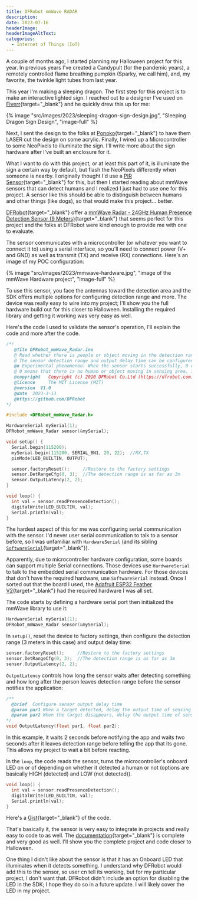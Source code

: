 ```yaml
---
title: DFRobot mmWave RADAR
description: 
date: 2023-07-16
headerImage: 
headerImageAltText: 
categories:
  - Internet of Things (IoT)
---
```


A couple of months ago, I started planning my Halloween project for this year. In previous years I've created a Candypult (for the pandemic years), a remotely controlled flame breathing pumpkin (Sparky, we call him), and, my favorite, the twinkle light tubes from last year.

This year I'm making a sleeping dragon. The first step for this project is to make an interactive lighted sign. I reached out to a designer I've used on [Fiverr](https://fiverr.com/andraeus){target="_blank"} and he quickly drew this up for me:

{% image "src/images/2023/sleeping-dragon-sign-design.jpg", "Sleeping Dragon Sign Design", "image-full" %}

Next, I sent the design to the folks at [Ponoko](https://ponoko.com/){target="_blank"} to have them LASER cut the design on some acrylic. Finally, I wired up a Microcontroller to some NeoPixels to illuminate the sign.  I'll write more about the sign hardware after I've built an enclosure for it. 

What I want to do with this project, or at least this part of it, is illuminate the sign a certain way by default, but flash the NeoPixels differently when someone is nearby. I originally thought I'd use a [PIR Sensor](https://learn.adafruit.com/pir-passive-infrared-proximity-motion-sensor/how-pirs-work){target="_blank"} for this, but then I started reading about mmWave sensors that can detect humans and I realized I just had to use one for this project. A sensor like this should be able to distinguish between humans and other things (like dogs), so that would make this project... better.

[DFRobot](https://dfrobot.com/){target="_blank"} offer a [mmWave Radar - 24GHz Human Presence Detection Sensor (9 Meters)](https://dfrobot.com/product-2282.html){target="_blank"} that seems perfect for this project and the folks at DFRobot were kind enough to provide me with one to evaluate.

The sensor communicates with a microcontroller (or whatever you want to connect it to) using a serial interface, so you'll need to connect power (V+ and GND) as well as transmit (TX) and receive (RX) connections. Here's an image of my POC configuration:

{% image "src/images/2023/mmwave-hardware.jpg", "image of the mmWave Hardware project", "image-full" %}

To use this sensor, you face the antennas toward the detection area and the SDK offers multiple options for configuring detection range and more. The device was really easy to wire into my project; I'll show you the full hardware build out for this closer to Halloween. Installing the required library and getting it working was very easy as well.

Here's the code I used to validate the sensor's operation, I'll explain the code and more after the code.

```c
/*!
   @file DFRobot_mmWave_Radar.ino
   @ Read whether there is people or object moving in the detection range of the sensor.
   @ The sensor detection range and output delay time can be configured. Also you can restore the sensor to factory default settings.
   @n Experimental phenomenon: When the sensor starts successfully, 0 or 1 will be printed on the serial monitor.
   @ 0 means that there is no human or object moving in sensing area, 1 means the oppposite.
   @copyright   Copyright (c) 2010 DFRobot Co.Ltd (https://dfrobot.com)
   @licence     The MIT License (MIT)
   @version  V1.0
   @date  2023-3-13
   @https://github.com/DFRobot
*/

#include <DFRobot_mmWave_Radar.h>

HardwareSerial mySerial(1);
DFRobot_mmWave_Radar sensor(&mySerial);

void setup() {
  Serial.begin(115200);
  mySerial.begin(115200, SERIAL_8N1, 20, 22);  //RX,TX
  pinMode(LED_BUILTIN, OUTPUT);

  sensor.factoryReset();     //Restore to the factory settings
  sensor.DetRangeCfg(0, 3);  //The detection range is as far as 3m
  sensor.OutputLatency(2, 2);
}

void loop() {
  int val = sensor.readPresenceDetection();
  digitalWrite(LED_BUILTIN, val);
  Serial.println(val);
}
```

The hardest aspect of this for me was configuring serial communication with the sensor. I'd never user serial communication to talk to a sensor before, so I was unfamiliar with `HardwareSerial` (and its sibling [`SoftwareSerial`](https://docs.arduino.cc/learn/built-in-libraries/software-serial){target="_blank"}).

Apparently, due to microcontroller hardware configuration, some boards can support multiple Serial connections. Those devices use `HardwareSerial` to talk to the embedded serial communication hardware. For those devices that don't have the required hardware, use `SoftwareSerial` instead.  Once I sorted out that the board I used, the [Adafruit ESP32 Feather V2](https://adafruit.com/product/5400){target="_blank"} had the required hardware I was all set.

The code starts by defining a hardware serial port then initialized the mmWave library to use it:

```c
HardwareSerial mySerial(1);
DFRobot_mmWave_Radar sensor(&mySerial);
```

In `setup()`, reset the device to factory settings, then configure the detection range (3 meters in this case) and output delay time:

```c
sensor.factoryReset();     //Restore to the factory settings
sensor.DetRangeCfg(0, 3);  //The detection range is as far as 3m
sensor.OutputLatency(2, 2);
```

`OutputLatency` controls how long the sensor waits after detecting something and how long after the person leaves detection range before the sensor notifies the application:

```c
/**
  @brief  Configure sensor output delay time 
  @param par1 When a target detected, delay the output time of sensing result, range：0~1638.375, unit: s 
  @param par2 When the target disappears, delay the output time of sensing result, range: 0~1638.375, unit: s
*/
void OutputLatency(float par1, float par2);
```

In this example, it waits 2 seconds before notifying the app and waits two seconds after it leaves detection range before telling the app that its gone.  This allows my project to wait a bit before reacting.

In the `loop`, the code reads the sensor, turns the microcontroller's onboard LED on or of depending on whether it detected a human or not (options are basically HIGH (detected) and LOW (not detected)). 

```c
void loop() {
  int val = sensor.readPresenceDetection();
  digitalWrite(LED_BUILTIN, val);
  Serial.println(val);
}
```

Here's a [Gist](https://gist.github.com/johnwargo/159f8808b4b14694b953a7e96b48cb6f){target="_blank"} of the code.

That's basically it, the sensor is very easy to integrate in projects and really easy to code to as well. The [documentation](https://wiki.dfrobot.com/mmWave_Radar_Human_Presence_Detection_SKU_SEN0395){target="_blank"} is complete and very good as well. I'll show you the complete project and code closer to Halloween.

One thing I didn't like about the sensor is that it has an Onboard LED that illuminates when it detects something. I understand why DFRobot would add this to the sensor, so user cn tell its working, but for my particular project, I don't want that. DFRobot didn't include an option for disabling the LED in the SDK; I hope they do so in a future update. I will likely cover the LED in my project.

